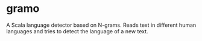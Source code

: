 gramo
=====

A Scala language detector based on N-grams. Reads text in different human languages and tries to detect the language of a new text.